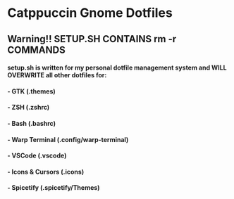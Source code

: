 # Catppuccin Gnome Dotfiles
## Warning!! SETUP.SH CONTAINS rm -r COMMANDS
#### setup.sh is written for my personal dotfile management system and WILL OVERWRITE all other dotfiles for:
####   - GTK (.themes)
####   - ZSH (.zshrc)
####   - Bash (.bashrc)
####   - Warp Terminal (.config/warp-terminal)
####   - VSCode (.vscode)
####   - Icons & Cursors (.icons)
####   - Spicetify (.spicetify/Themes)
